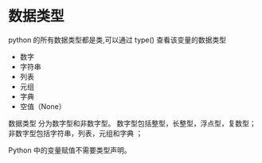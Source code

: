 # 数据类型
python 的所有数据类型都是类,可以通过 type() 查看该变量的数据类型

* 数字
* 字符串
* 列表
* 元组
* 字典
* 空值（None）


数据类型 分为数字型和非数字型。
数字型包括整型，长整型，浮点型，复数型；
非数字型包括字符串，列表，元组和字典 ；

Python 中的变量赋值不需要类型声明。